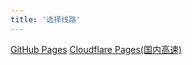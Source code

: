 ```yaml
---
title: '选择线路'
---
```

<a href="https://bananayx.github.io">GitHub Pages</a>
<a href="https://bananayx.pages.dev">Cloudflare Pages(国内高速)</a>